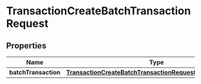 

# TransactionCreateBatchTransactionRequest


## Properties

| Name | Type | Description | Notes |
|------------ | ------------- | ------------- | -------------|
|**batchTransaction** | [**TransactionCreateBatchTransactionRequestBatchTransaction**](TransactionCreateBatchTransactionRequestBatchTransaction.md) |  |  [optional] |




